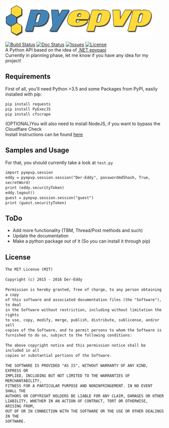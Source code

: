 ![logo](logo.png)

[![Build Status](https://travis-ci.org/Der-Eddy/pyepvp.svg)](https://travis-ci.org/Der-Eddy/pyepvp)  [![Doc Status](https://readthedocs.org/projects/pyepvp/badge/?version=latest)](http://pyepvp.readthedocs.org/en/latest/)  [![Issues](https://img.shields.io/github/issues/Der-Eddy/pyepvp.svg)](https://github.com/Der-Eddy/pyepvp/issues)  [![License](https://img.shields.io/badge/license-MIT-blue.svg)](https://github.com/Der-Eddy/pyepvp/blob/master/LICENSE)  
A Python API based on the idea of [.NET epvpapi](https://github.com/Mostey/epvpapi)  
Currently in planning phase, let me know if you have any idea for my project!




Requirements
-------------

First of all, you'll need Python >3.5 and some Packages from PyPI, easily installed with pip:

    pip install requests
    pip install PyExecJS
    pip install cfscrape

(OPTIONAL)You will also need to install NodeJS, if you want to bypass the Cloudflare Check  
Install Instructions can be found [here](https://github.com/joyent/node/wiki/Installing-Node.js-via-package-manager#debian-and-ubuntu-based-linux-distributions)


Samples and Usage
-------------
For that, you should currently take a look at `test.py`  

    import pyepvp.session
    eddy = pyepvp.session.session("Der-Eddy", passwordmd5hash, True, secretWord)
    print (eddy.securityToken)
    eddy.logout()
    guest = pyepvp.session.session("guest")
    print (guest.securityToken)


ToDo
-------------
* Add more functionality (TBM, Thread/Post methods and such)
* Update the documentation
* Make a python package out of it (So you can install it through pip)


License
-------------

    The MIT License (MIT)

    Copyright (c) 2015 - 2016 Der-Eddy

    Permission is hereby granted, free of charge, to any person obtaining a copy
    of this software and associated documentation files (the "Software"), to deal
    in the Software without restriction, including without limitation the rights
    to use, copy, modify, merge, publish, distribute, sublicense, and/or sell
    copies of the Software, and to permit persons to whom the Software is
    furnished to do so, subject to the following conditions:

    The above copyright notice and this permission notice shall be included in all
    copies or substantial portions of the Software.

    THE SOFTWARE IS PROVIDED "AS IS", WITHOUT WARRANTY OF ANY KIND, EXPRESS OR
    IMPLIED, INCLUDING BUT NOT LIMITED TO THE WARRANTIES OF MERCHANTABILITY,
    FITNESS FOR A PARTICULAR PURPOSE AND NONINFRINGEMENT. IN NO EVENT SHALL THE
    AUTHORS OR COPYRIGHT HOLDERS BE LIABLE FOR ANY CLAIM, DAMAGES OR OTHER
    LIABILITY, WHETHER IN AN ACTION OF CONTRACT, TORT OR OTHERWISE, ARISING FROM,
    OUT OF OR IN CONNECTION WITH THE SOFTWARE OR THE USE OR OTHER DEALINGS IN THE
    SOFTWARE.
